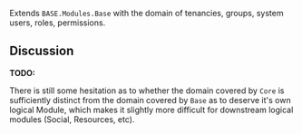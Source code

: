 


Extends `BASE.Modules.Base` with the domain of tenancies, groups, system users, roles, permissions. 


## Discussion ##

**TODO:**

There is still some hesitation as to whether the domain covered by `Core` is sufficiently distinct from the domain covered by `Base` as to deserve it's own logical Module, which makes it slightly more difficult for downstream logical modules (Social, Resources, etc).


